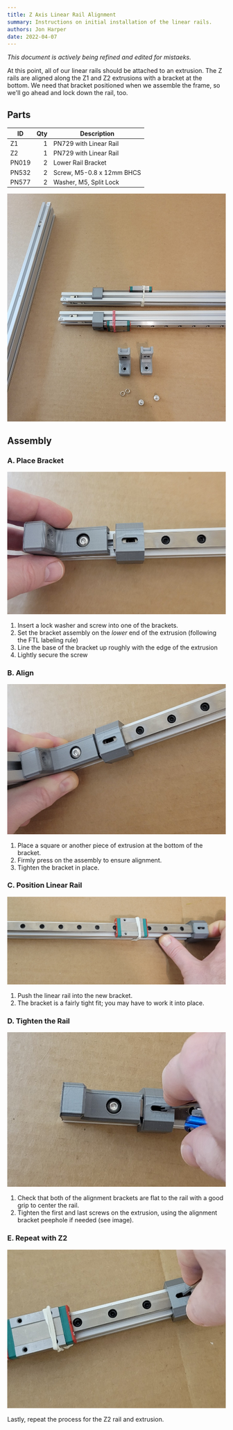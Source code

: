 ```yaml
---
title: Z Axis Linear Rail Alignment
summary: Instructions on initial installation of the linear rails.
authors: Jon Harper
date: 2022-04-07
---
```


*This document is actively being refined and edited for mistaeks.*

At this point, all of our linear rails should be attached to an extrusion. The Z rails are aligned along the Z1 and Z2 extrusions with a bracket at the bottom. We need that bracket positioned when we assemble the frame, so we'll go ahead and lock down the rail, too.

## Parts

| ID    | Qty | Description |
|-------|----:|-------------|
| Z1    | 1   | PN729 with Linear Rail |
| Z2    | 1   | PN729 with Linear Rail |
| PN019 | 2   | Lower Rail Bracket     |
| PN532 | 2   | Screw, M5-0.8 x 12mm BHCS |
| PN577 | 2   | Washer, M5, Split Lock |

[![parts](../../img/z_rail_align/overview.jpg)](../../img/z_rail_align/overview.jpg)

## Assembly
### A. Place Bracket

[![place the bracket](../../img/z_rail_align/step1.jpg)](../../img/z_rail_align/step1.jpg)

1. Insert a lock washer and screw into one of the brackets.
2. Set the bracket assembly on the *lower* end of the extrusion (following the FTL labeling rule)
3. Line the base of the bracket up roughly with the edge of the extrusion
4. Lightly secure the screw

### B. Align

[![aligning with a 2040 extrusion](../../img/z_rail_align/step2.jpg)](../../img/z_rail_align/step2.jpg)

1. Place a square or another piece of extrusion at the bottom of the bracket.
2. Firmly press on the assembly to ensure alignment.
3. Tighten the bracket in place.

### C. Position Linear Rail

[![pushing the rail in place](../../img/z_rail_align/step3.jpg)](../../img/z_rail_align/step3.jpg)

1. Push the linear rail into the new bracket.
2. The bracket is a fairly tight fit; you may have to work it into place.

### D. Tighten the Rail

[![locking the rail in place](../../img/z_rail_align/step4.jpg)](../../img/z_rail_align/step4.jpg)

1. Check that both of the alignment brackets are flat to the rail with a good grip to center the rail.
2. Tighten the first and last screws on the extrusion, using the alignment bracket peephole if needed (see image).

### E. Repeat with Z2

[![random picture](../../img/z_rail_align/step5.jpg)](../../img/z_rail_align/step5.jpg)

Lastly, repeat the process for the Z2 rail and extrusion.
